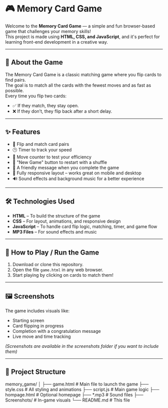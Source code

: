 # 🎮 Memory Card Game

Welcome to the **Memory Card Game** — a simple and fun browser-based game that challenges your memory skills!  
This project is made using **HTML, CSS, and JavaScript**, and it's perfect for learning front-end development in a creative way.

---

## 🚀 About the Game
The Memory Card Game is a classic matching game where you flip cards to find pairs.  
The goal is to match all the cards with the fewest moves and as fast as possible.  
Every time you flip two cards:
- ✅ If they match, they stay open.
- ❌ If they don’t, they flip back after a short delay.

---

## ✨ Features
- 🧠 Flip and match card pairs
- 🕒 Timer to track your speed
- 🔢 Move counter to test your efficiency
- 🔄 "New Game" button to restart with a shuffle
- 🎉 A friendly message when you complete the game
- 📱 Fully responsive layout – works great on mobile and desktop
- 🔊 Sound effects and background music for a better experience

---

## 🛠️ Technologies Used
- **HTML** – To build the structure of the game
- **CSS** – For layout, animations, and responsive design
- **JavaScript** – To handle card flip logic, matching, timer, and game flow
- **MP3 Files** – For sound effects and music

---

## 📂 How to Play / Run the Game
1. Download or clone this repository.
2. Open the file `game.html` in any web browser.
3. Start playing by clicking on cards to match them!

---

## 🖼️ Screenshots
The game includes visuals like:
- Starting screen
- Card flipping in progress
- Completion with a congratulation message
- Live move and time tracking

*(Screenshots are available in the screenshots folder if you want to include them)*

---

## 📁 Project Structure
memory_game/
│
├── game.html # Main file to launch the game
├── style.css # All styling and animations
├── script.js # Main game logic
├── hompage.html # Optional homepage
├── *.mp3 # Sound files
├── Screenshots/ # In-game visuals
└── README.md # This file

